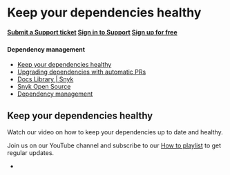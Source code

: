 # Keep your dependencies healthy

#### [Submit a Support ticket](https://support.snyk.io/hc/en-us/requests/new) [Sign in to Support](https://support.snyk.io/hc/en-us/signin) [Sign up for free](https://snyk.io/login?cta=sign-up&loc=nav&page=support_docs_page)

### [ ](untitled-180.md) <a id="category-name"></a>

#### Dependency management

* [ Keep your dependencies healthy](https://github.com/snyk/user-docs/tree/53fce7f51125484bfae446936b09a98076f1d418/hc/en-us/articles/360006583238-Keep-your-dependencies-healthy/README.md)
* [ Upgrading dependencies with automatic PRs](https://github.com/snyk/user-docs/tree/53fce7f51125484bfae446936b09a98076f1d418/hc/en-us/articles/360006581898-Upgrading-dependencies-with-automatic-PRs/README.md)
* [Docs Library \| Snyk](https://github.com/snyk/user-docs/tree/53fce7f51125484bfae446936b09a98076f1d418/hc/en-us/README.md)
* [Snyk Open Source](https://github.com/snyk/user-docs/tree/53fce7f51125484bfae446936b09a98076f1d418/hc/en-us/categories/360003049458-Snyk-Open-Source/README.md)
* [Dependency management](https://github.com/snyk/user-docs/tree/53fce7f51125484bfae446936b09a98076f1d418/hc/en-us/sections/360002234937-Dependency-management/README.md)

## Keep your dependencies healthy

Watch our video on how to keep your dependencies up to date and healthy.

Join us on our YouTube channel and subscribe to our [How to playlist](https://www.youtube.com/playlist?list=PLQ6IC7glz4-Wx04FnHfWfN3Jjddqo2YFJ) to get regular updates.

* 
